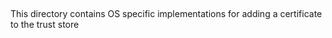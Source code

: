 ##
This directory contains OS specific implementations for adding a certificate to the trust store

